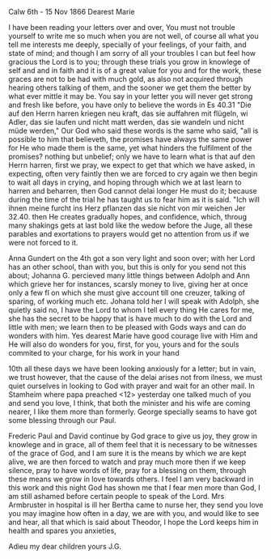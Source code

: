  Calw 6th - 15 Nov 1866
Dearest Marie

I have been reading your letters over and over, You must not trouble yourself to write me so much when you are not well, of course all what you tell me interests me deeply, specially of your feelings, of your faith, and state of mind; and though I am sorry of all your troubles I can but feel how gracious the Lord is to you; through these trials you grow in knowlege of self and and in faith and it is of a great value for you and for the work, these graces are not to be had with much gold, as also not acquired through hearing others talking of them, and the sooner we get them the better by what ever mittle it may be. You say in your letter you will never get strong and fresh like before, you have only to believe the words in Es 40.31 "Die auf den Herrn harren kriegen neu kraft, das sie auffahren mit flügeln, wi Adler, das sie laufen und nicht matt werden, das sie wandeln und nicht müde werden," Our God who said these words is the same who said, "all is possible to him that believeth, the promises have always the same power for He who made them is the same, yet what hinders the fulfilment of the promises? nothing but unbelief; only we have to learn what is that auf den Herrn harren, first we pray, we expect to get that which we have asked, in expecting, often very faintly then we are forced to cry again we then begin to wait all days in crying, and hoping through which we at last learn to harren and beharren, then God cannot delai longer He must do it; because during the time of the trial he has taught us to fear him as it is said. "Ich will ihnen meine furcht ins Herz pflanzen das sie nicht von mir weichen Jer 32.40. then He creates gradually hopes, and confidence, which, throug many shakings gets at last bold like the wedow before the Juge, all these parables and exortations to prayers would get no attention from us if we were not forced to it.

Anna Gundert on the 4th got a son very light and soon over; with her Lord has an other school, than with you, but this is only for you send not this about; Johanna G. percieved many little things between Adolph and Ann which grieve her for instances, scarsly money to live, giving her at once only a few fl on which she must give account till one creuzer, talking of sparing, of working much etc. Johana told her I will speak with Adolph, she quietly said no, I have the Lord to whom I tell every thing He cares for me, she has the secret to be happy that is have much to do with the Lord and little with men; we learn then to be pleased with Gods ways and can do wonders with him. Yes dearest Marie have good courage live with Him and He will also do wonders for you, first, for you, yours and for the souls commited to your charge, for his work in your hand

10th all these days we have been looking anxiously for a letter; but in vain, we trust however, that the cause of the delai arises not from ilness, we must quiet ourselves in looking to God with prayer and wait for an other mail. In Stamheim where papa preached <12> yesterday one talked much of you and send you love, I think, that both the minister and his wife are coming nearer, I like them more than formerly. George specially seams to have got some blessing through our Paul.

Frederic Paul and David continue by God grace to give us joy, they grow in knowlege and in grace, all of them feel that it is necessary to be witnesses of the grace of God, and I am sure it is the means by which we are kept alive, we are then forced to watch and pray much more then if we keep silence, pray to have words of life, pray for a blessing on them, through these means we grow in love towards others. I feel I am very backward in this work and this night God has shown me that I fear men more than God, I am still ashamed before certain people to speak of the Lord. Mrs Armbruster in hospital is ill her Bertha came to nurse her, they send you love you may imagine how often in a day, we are with you, and would like to see and hear, all that which is said about Theodor, I hope the Lord keeps him in health and spares you anxieties,

Adieu my dear children
 yours J.G.
